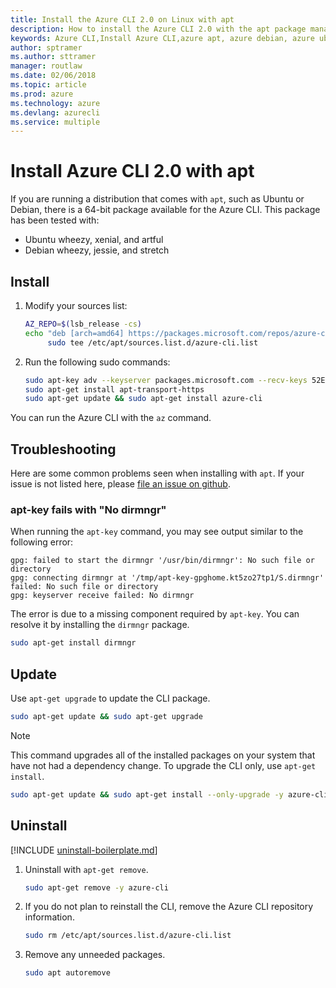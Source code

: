 ```yaml
---
title: Install the Azure CLI 2.0 on Linux with apt
description: How to install the Azure CLI 2.0 with the apt package manager
keywords: Azure CLI,Install Azure CLI,azure apt, azure debian, azure ubuntu
author: sptramer
ms.author: sttramer
manager: routlaw
ms.date: 02/06/2018
ms.topic: article
ms.prod: azure
ms.technology: azure
ms.devlang: azurecli
ms.service: multiple
---
```


# Install Azure CLI 2.0 with apt

If you are running a distribution that comes with `apt`, such as Ubuntu or Debian, there is a 64-bit package available
for the Azure CLI. This package has been tested with:

* Ubuntu wheezy, xenial, and artful
* Debian wheezy, jessie, and stretch

## Install

1. Modify your sources list:

     ```bash
     AZ_REPO=$(lsb_release -cs)
     echo "deb [arch=amd64] https://packages.microsoft.com/repos/azure-cli/ $AZ_REPO main" | \
          sudo tee /etc/apt/sources.list.d/azure-cli.list
     ```

2. Run the following sudo commands:

   ```bash
   sudo apt-key adv --keyserver packages.microsoft.com --recv-keys 52E16F86FEE04B979B07E28DB02C46DF417A0893
   sudo apt-get install apt-transport-https
   sudo apt-get update && sudo apt-get install azure-cli
   ```

You can run the Azure CLI with the `az` command.

## Troubleshooting

Here are some common problems seen when installing with `apt`. If your issue is not listed here, please [file an issue on github](https://github.com/Azure/azure-cli/issues).

### apt-key fails with "No dirmngr"

When running the `apt-key` command, you may see output similar to the following error:

```output
gpg: failed to start the dirmngr '/usr/bin/dirmngr': No such file or directory
gpg: connecting dirmngr at '/tmp/apt-key-gpghome.kt5zo27tp1/S.dirmngr' failed: No such file or directory
gpg: keyserver receive failed: No dirmngr
```

The error is due to a missing component required by `apt-key`. You can resolve it by installing the `dirmngr` package.

```bash
sudo apt-get install dirmngr
```

## Update

Use `apt-get upgrade` to update the CLI package.

   ```bash
   sudo apt-get update && sudo apt-get upgrade
   ```

> [!NOTE]
> This command upgrades all of the installed packages on your system that have not had a dependency change.
> To upgrade the CLI only, use `apt-get install`.
> ```bash
> sudo apt-get update && sudo apt-get install --only-upgrade -y azure-cli
> ```

## Uninstall

[!INCLUDE [uninstall-boilerplate.md](includes/uninstall-boilerplate.md)]

1. Uninstall with `apt-get remove`.

    ```bash
    sudo apt-get remove -y azure-cli
    ```

2. If you do not plan to reinstall the CLI, remove the Azure CLI repository information.

   ```bash
   sudo rm /etc/apt/sources.list.d/azure-cli.list
   ```

3. Remove any unneeded packages.

   ```bash
   sudo apt autoremove
   ```
